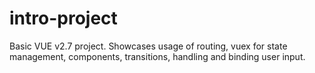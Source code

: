 # intro-project

Basic VUE v2.7 project.
Showcases usage of routing, vuex for state management, components, transitions, handling and binding user input.
